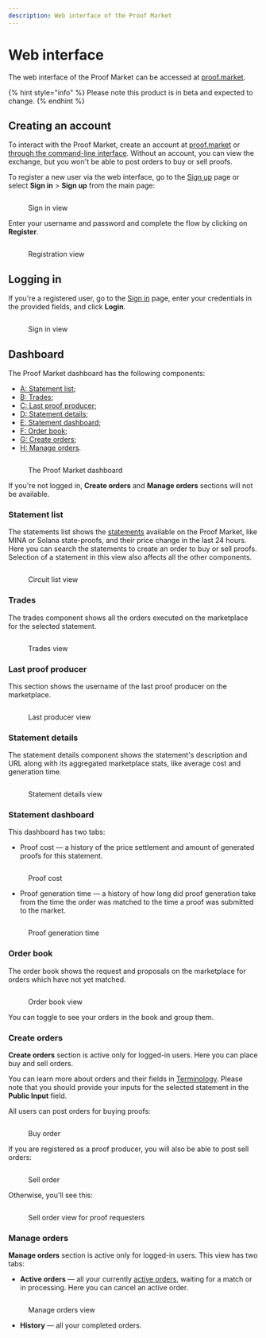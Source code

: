 ```yaml
---
description: Web interface of the Proof Market
---
```


# Web interface

The web interface of the Proof Market can be accessed at [proof.market](https://proof.market).

{% hint style="info" %}
Please note this product is in beta and expected to change.
{% endhint %}

## Creating an account 

To interact with the Proof Market, create an account at [proof.market](https://proof.market/#/register)
or [through the command-line interface](cmd-reference/user.md).
Without an account, you can view the exchange, but you won't be able to post orders 
to buy or sell proofs.

To register a new user via the web interface, go to the [Sign up](https://proof.market/#/register)
page or select **Sign in** > **Sign up** from the main page:

<figure><img src="../.gitbook/assets/sign-in.png" alt=""><figcaption><p>Sign in view</p></figcaption></figure>

Enter your username and password and complete the flow by clicking on **Register**.

<figure><img src="../.gitbook/assets/sign-up.png" alt=""><figcaption><p>Registration view</p></figcaption></figure>

## Logging in

If you're a registered user, go to the [Sign in](https://proof.market/#/login) page, enter your credentials in the provided fields, and click **Login**.

<figure><img src="../.gitbook/assets/sign-in.png" alt=""><figcaption><p>Sign in view</p></figcaption></figure>

## Dashboard

The Proof Market dashboard has the following components:

* [A: Statement list](front-end.md#statement-list);
* [B: Trades](front-end.md#trades);
* [C: Last proof producer](front-end.md#last-proof-producer);
* [D: Statement details](front-end.md#statement-details);
* [E: Statement dashboard](front-end.md#statement-dashboard);
* [F: Order book](front-end.md#order-book);
* [G: Create orders](front-end.md#create-orders);
* [H: Manage orders](front-end.md#manage-orders).

<figure><img src="../.gitbook/assets/dashboard-authorized.png" alt=""><figcaption><p>The Proof Market dashboard</p></figcaption></figure>

If you're not logged in, **Create orders** and **Manage orders** sections will not be available.

### Statement list

The statements list shows the [statements](overview.md/#circuits-and-statements) available
on the Proof Market, like MINA or Solana state-proofs, and their price change in the last 24 hours.
Here you can search the statements to create an order to buy or sell proofs.
Selection of a statement in this view also affects all the other components.

<figure><img src="../.gitbook/assets/statement-list.png" alt=""><figcaption><p>Circuit list view</p></figcaption></figure>

### Trades

The trades component shows all the orders executed on the marketplace for the selected statement.

<figure><img src="../.gitbook/assets/trades.png" alt=""><figcaption><p>Trades view</p></figcaption></figure>

### Last proof producer

This section shows the username of the last proof producer on the marketplace.

<figure><img src="../.gitbook/assets/last-proof-producer.png" alt=""><figcaption><p>Last producer view</p></figcaption></figure>

### Statement details

The statement details component shows the statement's description and URL along with its aggregated
marketplace stats, like average cost and generation time.

<figure><img src="../.gitbook/assets/statement-details.png" alt=""><figcaption><p>Statement details view</p></figcaption></figure>

### Statement dashboard

This dashboard has two tabs:

* Proof cost — a history of the price settlement and amount of generated proofs for this statement.

<figure><img src="../.gitbook/assets/proof-cost.png" alt=""><figcaption><p>Proof cost</p></figcaption></figure>

* Proof generation time — a history of how long did proof generation take from the time
  the order was matched to the time a proof was submitted to the market.

<figure><img src="../.gitbook/assets/proof-generation-time.png" alt=""><figcaption><p>Proof generation time</p></figcaption></figure>

### Order book

The order book shows the request and proposals on the marketplace for orders
which have not yet matched.

<figure><img src="../.gitbook/assets/order-book.png" alt=""><figcaption><p>Order book view</p></figcaption></figure>

You can toggle to see your orders in the book and group them.

### Create orders

**Create orders** section is active only for logged-in users.
Here you can place buy and sell orders.

You can learn more about orders and their fields in [Terminology](overview.md/#orders-types).
Please note that you should provide your inputs for the selected statement
in the **Public Input** field.

All users can post orders for buying proofs:

<figure><img src="../.gitbook/assets/buy-order.png" alt=""><figcaption><p>Buy order</p></figcaption></figure>

If you are registered as a proof producer, you will also be able to post sell orders:

<figure><img src="../.gitbook/assets/sell-order.png" alt=""><figcaption><p>Sell order</p></figcaption></figure>

Otherwise, you'll see this:

<figure><img src="../.gitbook/assets/sell-order-register-as-a-producer.png" alt=""><figcaption><p>Sell order view for proof requesters</p></figcaption></figure>


### Manage orders

**Manage orders** section is active only for logged-in users.
This view has two tabs:

* **Active orders** — all your currently [active orders](economics.md/#orders-status),
  waiting for a match or in processing.
  Here you can cancel an active order.

<figure><img src="../.gitbook/assets/manage-orders.png" alt=""><figcaption><p>Manage orders view</p></figcaption></figure>

* **History** — all your completed orders.
